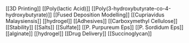 [[3D Printing]]
[[Poly(lactic Acid)]]
[[Poly(3-hydroxybutyrate-co-4-hydroxybutyrate)]]
[[Fused Deposition Modelling]]
[[Cupriavidus Malaysiensis]]
[[hydrogel]]
[[Adhesives]]
[[Carboxymethyl Cellulose]]
[[Stability]]
[[Salts]]
[[Sulfate]]
[[P. Purpureum Eps]]
[[P. Sordidum Eps]]
[[alginate]]
[[hydrogel]]
[[Drug Delivery]]
[[Succinoglycan]]
